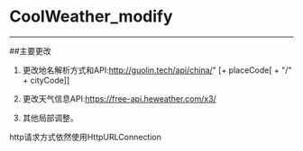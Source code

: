 # CoolWeather_modify
***
##主要更改
1. 更改地名解析方式和API:http://guolin.tech/api/china/" [+ placeCode[ + "/" + cityCode]]

2. 更改天气信息API:https://free-api.heweather.com/x3/

3. 其他局部调整。

http请求方式依然使用HttpURLConnection
